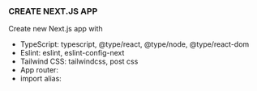 ### CREATE NEXT.JS APP

Create new Next.js app with

- TypeScript: typescript, @type/react, @type/node, @type/react-dom
- Eslint: eslint, eslint-config-next
- Tailwind CSS: tailwindcss, post css
- App router:
- import alias:
